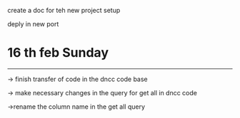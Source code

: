 create a doc for teh new project setup

deply in new port

# 16 th feb Sunday

---

-> finish transfer of code in the dncc code base 

-> make necessary changes in the query for get all in dncc code 

->rename the column name in the get all query
